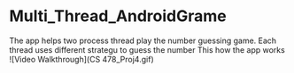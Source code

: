 # Multi_Thread_AndroidGrame

The app helps two process thread play the number guessing game.
Each thread uses different strategu to guess the number
This how the app works
![Video Walkthrough](CS 478_Proj4.gif)

